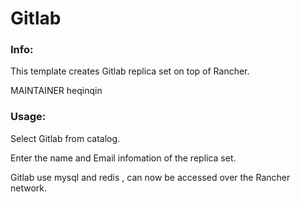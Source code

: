 # Gitlab


### Info:

 This template creates Gitlab replica set on top of Rancher. 
 
 MAINTAINER heqinqin
 
### Usage:

 Select Gitlab from catalog. 
 
 Enter the name and Email infomation  of the replica set.
 
 
 Gitlab  use mysql and redis , can now be accessed over the Rancher network. 
 
